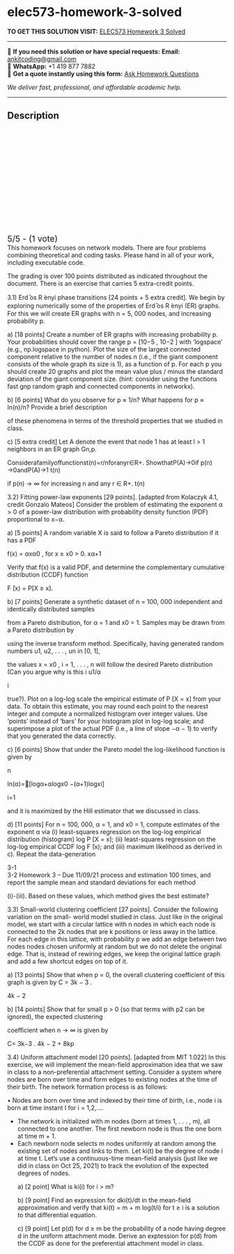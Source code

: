 # elec573-homework-3-solved
**TO GET THIS SOLUTION VISIT:** [ELEC573 Homework 3 Solved](https://www.ankitcodinghub.com/product/elec573-homework-3-solved/)


---

📩 **If you need this solution or have special requests:** **Email:** ankitcoding@gmail.com  
📱 **WhatsApp:** +1 419 877 7882  
📄 **Get a quote instantly using this form:** [Ask Homework Questions](https://www.ankitcodinghub.com/services/ask-homework-questions/)

*We deliver fast, professional, and affordable academic help.*

---

<h2>Description</h2>



<div class="kk-star-ratings kksr-auto kksr-align-center kksr-valign-top" data-payload="{&quot;align&quot;:&quot;center&quot;,&quot;id&quot;:&quot;95092&quot;,&quot;slug&quot;:&quot;default&quot;,&quot;valign&quot;:&quot;top&quot;,&quot;ignore&quot;:&quot;&quot;,&quot;reference&quot;:&quot;auto&quot;,&quot;class&quot;:&quot;&quot;,&quot;count&quot;:&quot;1&quot;,&quot;legendonly&quot;:&quot;&quot;,&quot;readonly&quot;:&quot;&quot;,&quot;score&quot;:&quot;5&quot;,&quot;starsonly&quot;:&quot;&quot;,&quot;best&quot;:&quot;5&quot;,&quot;gap&quot;:&quot;4&quot;,&quot;greet&quot;:&quot;Rate this product&quot;,&quot;legend&quot;:&quot;5\/5 - (1 vote)&quot;,&quot;size&quot;:&quot;24&quot;,&quot;title&quot;:&quot;ELEC573 Homework 3 Solved&quot;,&quot;width&quot;:&quot;138&quot;,&quot;_legend&quot;:&quot;{score}\/{best} - ({count} {votes})&quot;,&quot;font_factor&quot;:&quot;1.25&quot;}">

<div class="kksr-stars">

<div class="kksr-stars-inactive">
            <div class="kksr-star" data-star="1" style="padding-right: 4px">


<div class="kksr-icon" style="width: 24px; height: 24px;"></div>
        </div>
            <div class="kksr-star" data-star="2" style="padding-right: 4px">


<div class="kksr-icon" style="width: 24px; height: 24px;"></div>
        </div>
            <div class="kksr-star" data-star="3" style="padding-right: 4px">


<div class="kksr-icon" style="width: 24px; height: 24px;"></div>
        </div>
            <div class="kksr-star" data-star="4" style="padding-right: 4px">


<div class="kksr-icon" style="width: 24px; height: 24px;"></div>
        </div>
            <div class="kksr-star" data-star="5" style="padding-right: 4px">


<div class="kksr-icon" style="width: 24px; height: 24px;"></div>
        </div>
    </div>

<div class="kksr-stars-active" style="width: 138px;">
            <div class="kksr-star" style="padding-right: 4px">


<div class="kksr-icon" style="width: 24px; height: 24px;"></div>
        </div>
            <div class="kksr-star" style="padding-right: 4px">


<div class="kksr-icon" style="width: 24px; height: 24px;"></div>
        </div>
            <div class="kksr-star" style="padding-right: 4px">


<div class="kksr-icon" style="width: 24px; height: 24px;"></div>
        </div>
            <div class="kksr-star" style="padding-right: 4px">


<div class="kksr-icon" style="width: 24px; height: 24px;"></div>
        </div>
            <div class="kksr-star" style="padding-right: 4px">


<div class="kksr-icon" style="width: 24px; height: 24px;"></div>
        </div>
    </div>
</div>


<div class="kksr-legend" style="font-size: 19.2px;">
            5/5 - (1 vote)    </div>
    </div>
<div class="page" title="Page 1">
<div class="layoutArea">
<div class="column">
This homework focuses on network models. There are four problems combining theoretical and coding tasks. Please hand in all of your work, including executable code.

The grading is over 100 points distributed as indicated throughout the document. There is an exercise that carries 5 extra-credit points.

3.1) Erd ̋os R ́enyi phase transitions [24 points + 5 extra credit]. We begin by exploring numerically some of the properties of Erd ̋os R ́enyi (ER) graphs. For this we will create ER graphs with n = 5, 000 nodes, and increasing probability p.

a) [18 points] Create a number of ER graphs with increasing probability p. Your probabilities should cover the range p = [10−5 , 10−2 ] with ‘logspace’ (e.g., np.logspace in python). Plot the size of the largest connected component relative to the number of nodes n (i.e., if the giant component consists of the whole graph its size is 1), as a function of p. For each p you should create 20 graphs and plot the mean value plus / minus the standard deviation of the giant component size. (hint: consider using the functions fast gnp random graph and connected components in networkx).

b) [6 points] What do you observe for p ≈ 1/n? What happens for p ≈ ln(n)/n? Provide a brief description

of these phenomena in terms of the threshold properties that we studied in class.

c) [5 extra credit] Let A denote the event that node 1 has at least l &gt; 1 neighbors in an ER graph Gn,p.

Considerafamilyoffunctionst(n)=r/nforanyr∈R+. ShowthatP(A)→0if p(n) →0andP(A)→1 t(n)

if p(n) → ∞ for increasing n and any r ∈ R+. t(n)

3.2) Fitting power-law exponents [29 points]. [adapted from Kolaczyk 4.1, credit Gonzalo Mateos] Consider the problem of estimating the exponent α &gt; 0 of a power-law distribution with probability density function (PDF) proportional to x−α.

a) [5 points] A random variable X is said to follow a Pareto distribution if it has a PDF

f(x) = αxα0 , for x ≥ x0 &gt; 0. xα+1

Verify that f(x) is a valid PDF, and determine the complementary cumulative distribution (CCDF) function

F ̄(x) = P[X ≥ x].

b) [7 points] Generate a synthetic dataset of n = 100, 000 independent and identically distributed samples

from a Pareto distribution, for α = 1 and x0 = 1. Samples may be drawn from a Pareto distribution by

using the inverse transform method. Specifically, having generated random numbers u1, u2, . . . , un in [0, 1],

the values x = x0 , i = 1, . . . , n will follow the desired Pareto distribution (Can you argue why is this i u1/α

i

true?). Plot on a log-log scale the empirical estimate of P [X = x] from your data. To obtain this estimate, you may round each point to the nearest integer and compute a normalized histogram over integer values. Use ‘points’ instead of ‘bars’ for your histogram plot in log-log scale; and superimpose a plot of the actual PDF (i.e., a line of slope −α − 1) to verify that you generated the data correctly.

c) [6 points] Show that under the Pareto model the log-likelihood function is given by

n

ln(α)=􏰃[logα+αlogx0 −(α+1)logxi]

i=1

and it is maximized by the Hill estimator that we discussed in class.

d) [11 points] For n = 100, 000, α = 1, and x0 = 1, compute estimates of the exponent α via (i) least-squares regression on the log-log empirical distribution (histogram) log P [X = x]; (ii) least-squares regression on the log-log empirical CCDF log F ̄(x); and (iii) maximum likelihood as derived in c). Repeat the data-generation

</div>
</div>
<div class="layoutArea">
<div class="column">
3-1

</div>
</div>
</div>
<div class="page" title="Page 2">
<div class="layoutArea">
<div class="column">
3-2 Homework 3 – Due 11/09/21 process and estimation 100 times, and report the sample mean and standard deviations for each method

(i)-(iii). Based on these values, which method gives the best estimate?

3.3) Small-world clustering coefficient [27 points]. Consider the following variation on the small- world model studied in class. Just like in the original model, we start with a circular lattice with n nodes in which each node is connected to the 2k nodes that are k positions or less away in the lattice. For each edge in this lattice, with probability p we add an edge between two nodes nodes chosen uniformly at random but we do not delete the original edge. That is, instead of rewiring edges, we keep the original lattice graph and add a few shortcut edges on top of it.

a) [13 points] Show that when p = 0, the overall clustering coefficient of this graph is given by C = 3k − 3 .

4k − 2

b) [14 points] Show that for small p &gt; 0 (so that terms with p2 can be ignored), the expected clustering

coefficient when n → ∞ is given by

C= 3k−3 . 4k − 2 + 8kp

3.4) Uniform attachment model [20 points]. [adapted from MIT 1.022] In this exercise, we will implement the mean-field approximation idea that we saw in class to a non-preferential attachment setting. Consider a system where nodes are born over time and form edges to existing nodes at the time of their birth. The network formation process is as follows:

• Nodes are born over time and indexed by their time of birth, i.e., node i is born at time instant I for i = 1,2,….

<ul>
<li>The network is initialized with m nodes (born at times 1, . . . , m), all connected to one another. The first newborn node is thus the one born at time m + 1.</li>
<li>Each newborn node selects m nodes uniformly at random among the existing set of nodes and links to them.
Let ki(t) be the degree of node i at time t. Let’s use a continuous-time mean-field analysis (just like we did in class on Oct 25, 2021) to track the evolution of the expected degrees of nodes.

a) [2 point] What is ki(i) for i &gt; m?

b) [9 point] Find an expression for dki(t)/dt in the mean-field approximation and verify that ki(t) = m + m log(t/i) for t ≥ i is a solution to that differential equation.

c) [9 point] Let p(d) for d ≥ m be the probability of a node having degree d in the uniform attachment mode. Derive an exptession for p(d) from the CCDF as done for the preferential attachment model in class.
</li>
</ul>
</div>
</div>
</div>
